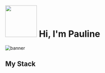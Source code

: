 # <img src="https://portfolio-thisispauline.vercel.app/_next/image?url=%2F_next%2Fstatic%2Fmedia%2Fdonut-blue.522058c8.png&w=640&q=75" height="100" width="100" /> Hi, I'm Pauline

![banner](https://i.imgur.com/TrqBepe.jpg)


## My Stack

